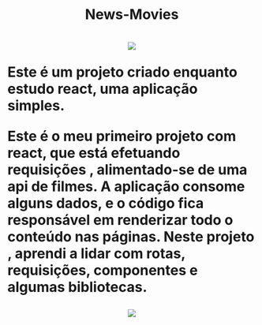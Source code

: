 <h1 align = 'center'>News-Movies<h1/>
<p align = 'center'>
  <img src = 'https://img.shields.io/static/v1?label=STATUS&message=EM%20DESENVOLVIMENTO&color=GREEN&style=for-the-badge'/>
<p/>

Este é um projeto criado enquanto estudo react, uma aplicação simples.

Este é o meu primeiro projeto com react, que está efetuando requisições , alimentado-se de uma api de filmes.
A aplicação consome alguns dados, e o código fica responsável em renderizar todo o conteúdo nas páginas.
Neste projeto , aprendi a lidar com rotas, requisições, componentes e algumas bibliotecas.

<p align = 'center'>
  <img src = 'https://user-images.githubusercontent.com/69211869/205332910-7d737108-429f-44b4-a105-9141c0093b94.gif'/>
<p/>
